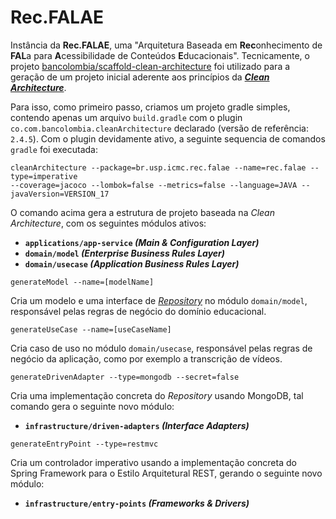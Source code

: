 # Rec.FALAE

Instância da **Rec.FALAE**, uma "Arquitetura Baseada em **Rec**onhecimento de **FAL**a para **A**cessibilidade de Conteúdos **E**ducacionais". Tecnicamente, o projeto [bancolombia/scaffold-clean-architecture](https://github.com/bancolombia/scaffold-clean-architecture) foi utilizado para a geração de um projeto inicial aderente aos princípios da **_[Clean Architecture](https://blog.cleancoder.com/uncle-bob/2012/08/13/the-clean-architecture.html)_**.

Para isso, como primeiro passo, criamos um projeto gradle simples, contendo apenas um arquivo `build.gradle` com o plugin `co.com.bancolombia.cleanArchitecture` declarado (versão de referência: `2.4.5`). Com o plugin devidamente ativo, a seguinte sequencia de comandos `gradle` foi executada:

```console
cleanArchitecture --package=br.usp.icmc.rec.falae --name=rec.falae --type=imperative 
--coverage=jacoco --lombok=false --metrics=false --language=JAVA --javaVersion=VERSION_17
```

O comando acima gera a estrutura de projeto baseada na _Clean Architecture_, com os seguintes módulos ativos:
  - **`applications/app-service` _(Main & Configuration Layer)_**
  - **`domain/model` _(Enterprise Business Rules Layer)_**
  - **`domain/usecase` _(Application Business Rules Layer)_**

```console
generateModel --name=[modelName]
```

Cria um modelo e uma interface de _[Repository](https://www.martinfowler.com/eaaCatalog/repository.html)_ no módulo `domain/model`, responsável pelas regras de negócio do domínio educacional.

```console
generateUseCase --name=[useCaseName]
```

Cria caso de uso  no módulo `domain/usecase`, responsável pelas regras de negócio da aplicação, como por exemplo a transcrição de vídeos.

```console
generateDrivenAdapter --type=mongodb --secret=false
```

Cria uma implementação concreta do _Repository_ usando MongoDB, tal comando gera o seguinte novo módulo:
  - **`infrastructure/driven-adapters` _(Interface Adapters)_**

```console
generateEntryPoint --type=restmvc
```

Cria um controlador imperativo usando a implementação concreta do Spring Framework para o Estilo Arquitetural REST, gerando o seguinte novo módulo:
  - **`infrastructure/entry-points` _(Frameworks & Drivers)_**
